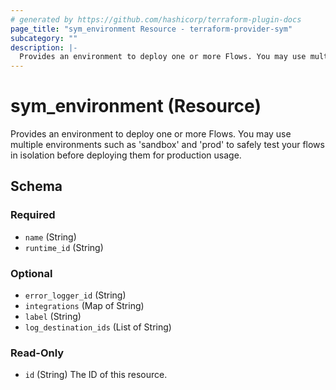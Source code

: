 ```yaml
---
# generated by https://github.com/hashicorp/terraform-plugin-docs
page_title: "sym_environment Resource - terraform-provider-sym"
subcategory: ""
description: |-
  Provides an environment to deploy one or more Flows. You may use multiple environments such as 'sandbox' and 'prod' to safely test your flows in isolation before deploying them for production usage.
---
```


# sym_environment (Resource)

Provides an environment to deploy one or more Flows. You may use multiple environments such as 'sandbox' and 'prod' to safely test your flows in isolation before deploying them for production usage.



<!-- schema generated by tfplugindocs -->
## Schema

### Required

- `name` (String)
- `runtime_id` (String)

### Optional

- `error_logger_id` (String)
- `integrations` (Map of String)
- `label` (String)
- `log_destination_ids` (List of String)

### Read-Only

- `id` (String) The ID of this resource.


